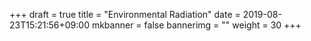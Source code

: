 +++
draft = true
title = "Environmental Radiation"
date = 2019-08-23T15:21:56+09:00
mkbanner = false
bannerimg = ""
weight = 30
+++
